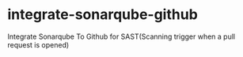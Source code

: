 # integrate-sonarqube-github
Integrate Sonarqube To Github for SAST(Scanning trigger when a pull request is opened)
